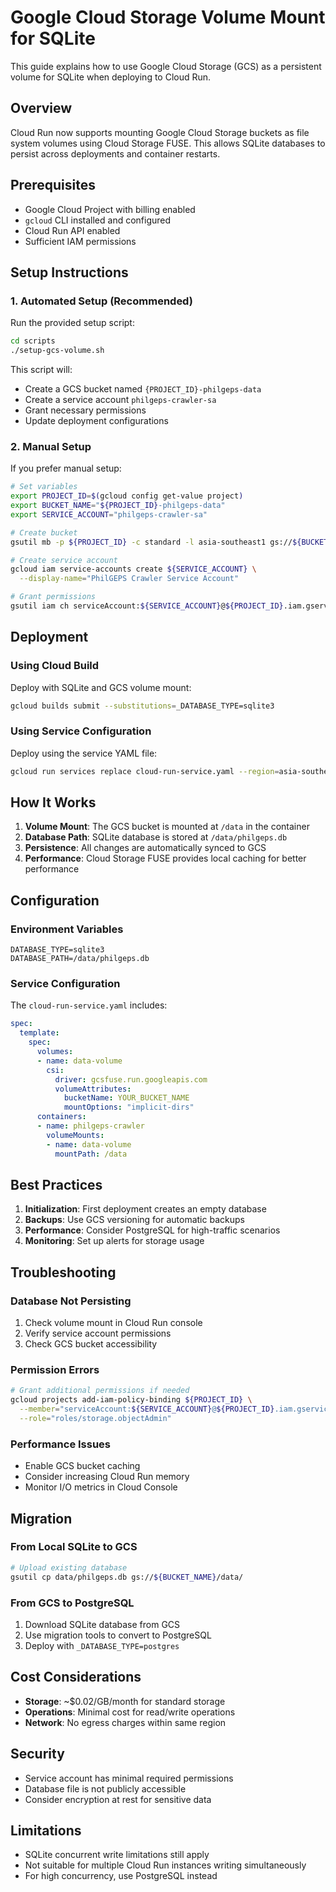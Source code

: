 # Google Cloud Storage Volume Mount for SQLite

This guide explains how to use Google Cloud Storage (GCS) as a persistent volume for SQLite when deploying to Cloud Run.

## Overview

Cloud Run now supports mounting Google Cloud Storage buckets as file system volumes using Cloud Storage FUSE. This allows SQLite databases to persist across deployments and container restarts.

## Prerequisites

- Google Cloud Project with billing enabled
- `gcloud` CLI installed and configured
- Cloud Run API enabled
- Sufficient IAM permissions

## Setup Instructions

### 1. Automated Setup (Recommended)

Run the provided setup script:

```bash
cd scripts
./setup-gcs-volume.sh
```

This script will:
- Create a GCS bucket named `{PROJECT_ID}-philgeps-data`
- Create a service account `philgeps-crawler-sa`
- Grant necessary permissions
- Update deployment configurations

### 2. Manual Setup

If you prefer manual setup:

```bash
# Set variables
export PROJECT_ID=$(gcloud config get-value project)
export BUCKET_NAME="${PROJECT_ID}-philgeps-data"
export SERVICE_ACCOUNT="philgeps-crawler-sa"

# Create bucket
gsutil mb -p ${PROJECT_ID} -c standard -l asia-southeast1 gs://${BUCKET_NAME}/

# Create service account
gcloud iam service-accounts create ${SERVICE_ACCOUNT} \
  --display-name="PhilGEPS Crawler Service Account"

# Grant permissions
gsutil iam ch serviceAccount:${SERVICE_ACCOUNT}@${PROJECT_ID}.iam.gserviceaccount.com:objectAdmin gs://${BUCKET_NAME}
```

## Deployment

### Using Cloud Build

Deploy with SQLite and GCS volume mount:

```bash
gcloud builds submit --substitutions=_DATABASE_TYPE=sqlite3
```

### Using Service Configuration

Deploy using the service YAML file:

```bash
gcloud run services replace cloud-run-service.yaml --region=asia-southeast1
```

## How It Works

1. **Volume Mount**: The GCS bucket is mounted at `/data` in the container
2. **Database Path**: SQLite database is stored at `/data/philgeps.db`
3. **Persistence**: All changes are automatically synced to GCS
4. **Performance**: Cloud Storage FUSE provides local caching for better performance

## Configuration

### Environment Variables

```env
DATABASE_TYPE=sqlite3
DATABASE_PATH=/data/philgeps.db
```

### Service Configuration

The `cloud-run-service.yaml` includes:

```yaml
spec:
  template:
    spec:
      volumes:
      - name: data-volume
        csi:
          driver: gcsfuse.run.googleapis.com
          volumeAttributes:
            bucketName: YOUR_BUCKET_NAME
            mountOptions: "implicit-dirs"
      containers:
      - name: philgeps-crawler
        volumeMounts:
        - name: data-volume
          mountPath: /data
```

## Best Practices

1. **Initialization**: First deployment creates an empty database
2. **Backups**: Use GCS versioning for automatic backups
3. **Performance**: Consider PostgreSQL for high-traffic scenarios
4. **Monitoring**: Set up alerts for storage usage

## Troubleshooting

### Database Not Persisting

1. Check volume mount in Cloud Run console
2. Verify service account permissions
3. Check GCS bucket accessibility

### Permission Errors

```bash
# Grant additional permissions if needed
gcloud projects add-iam-policy-binding ${PROJECT_ID} \
  --member="serviceAccount:${SERVICE_ACCOUNT}@${PROJECT_ID}.iam.gserviceaccount.com" \
  --role="roles/storage.objectAdmin"
```

### Performance Issues

- Enable GCS bucket caching
- Consider increasing Cloud Run memory
- Monitor I/O metrics in Cloud Console

## Migration

### From Local SQLite to GCS

```bash
# Upload existing database
gsutil cp data/philgeps.db gs://${BUCKET_NAME}/data/
```

### From GCS to PostgreSQL

1. Download SQLite database from GCS
2. Use migration tools to convert to PostgreSQL
3. Deploy with `_DATABASE_TYPE=postgres`

## Cost Considerations

- **Storage**: ~$0.02/GB/month for standard storage
- **Operations**: Minimal cost for read/write operations
- **Network**: No egress charges within same region

## Security

- Service account has minimal required permissions
- Database file is not publicly accessible
- Consider encryption at rest for sensitive data

## Limitations

- SQLite concurrent write limitations still apply
- Not suitable for multiple Cloud Run instances writing simultaneously
- For high concurrency, use PostgreSQL instead